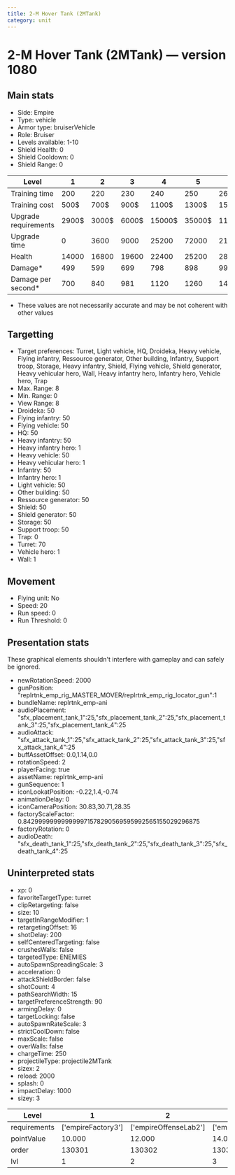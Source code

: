 ```yaml
---
title: 2-M Hover Tank (2MTank)
category: unit
---
```


# 2-M Hover Tank (2MTank) — version 1080

## Main stats

  * Side: Empire
  * Type: vehicle
  * Armor type: bruiserVehicle
  * Role: Bruiser
  * Levels available: 1-10
  * Shield Health: 0
  * Shield Cooldown: 0
  * Shield Range: 0

|Level               |1    |2    |3    |4     |5     |6      |7      |8      |9       |10      |
|--------------------|-----|-----|-----|------|------|-------|-------|-------|--------|--------|
|Training time       |200  |220  |230  |240   |250   |260    |270    |280    |290     |300     |
|Training cost       |500$ |700$ |900$ |1100$ |1300$ |1500$  |1700$  |2000$  |2100$   |2300$   |
|Upgrade requirements|2900$|3000$|6000$|15000$|35000$|115000$|200000$|385000$|1250000$|2250000$|
|Upgrade time        |0    |3600 |9000 |25200 |72000 |216000 |345600 |518400 |691200  |1036800 |
|Health              |14000|16800|19600|22400 |25200 |28000  |30800  |33600  |36400   |42000   |
|Damage*             |499  |599  |699  |798   |898   |998    |1098   |1197   |1297    |1497    |
|Damage per second*  |700  |840  |981  |1120  |1260  |1400   |1541   |1680   |1820    |2101    |

* These values are not necessarily accurate and may be not coherent with other values

## Targetting

  * Target preferences: Turret, Light vehicle, HQ, Droideka, Heavy vehicle, Flying infantry, Ressource generator, Other building, Infantry, Support troop, Storage, Heavy infantry, Shield, Flying vehicle, Shield generator, Heavy vehicular hero, Wall, Heavy infantry hero, Infantry hero, Vehicle hero, Trap
  * Max. Range: 8
  * Min. Range: 0
  * View Range: 8
  * Droideka: 50
  * Flying infantry: 50
  * Flying vehicle: 50
  * HQ: 50
  * Heavy infantry: 50
  * Heavy infantry hero: 1
  * Heavy vehicle: 50
  * Heavy vehicular hero: 1
  * Infantry: 50
  * Infantry hero: 1
  * Light vehicle: 50
  * Other building: 50
  * Ressource generator: 50
  * Shield: 50
  * Shield generator: 50
  * Storage: 50
  * Support troop: 50
  * Trap: 0
  * Turret: 70
  * Vehicle hero: 1
  * Wall: 1

## Movement

  * Flying unit: No
  * Speed: 20
  * Run speed: 0
  * Run Threshold: 0

## Presentation stats

These graphical elements shouldn't interfere with gameplay and can safely be ignored.

  * newRotationSpeed: 2000
  * gunPosition: "replrtnk_emp_rig_MASTER_MOVER/replrtnk_emp_rig_locator_gun":1
  * bundleName: replrtnk_emp-ani
  * audioPlacement: "sfx_placement_tank_1":25,"sfx_placement_tank_2":25,"sfx_placement_tank_3":25,"sfx_placement_tank_4":25
  * audioAttack: "sfx_attack_tank_1":25,"sfx_attack_tank_2":25,"sfx_attack_tank_3":25,"sfx_attack_tank_4":25
  * buffAssetOffset: 0.0,1.14,0.0
  * rotationSpeed: 2
  * playerFacing: true
  * assetName: replrtnk_emp-ani
  * gunSequence: 1
  * iconLookatPosition: -0.22,1.4,-0.74
  * animationDelay: 0
  * iconCameraPosition: 30.83,30.71,28.35
  * factoryScaleFactor: 0.842999999999999971578290569595992565155029296875
  * factoryRotation: 0
  * audioDeath: "sfx_death_tank_1":25,"sfx_death_tank_2":25,"sfx_death_tank_3":25,"sfx_death_tank_4":25

## Uninterpreted stats

  * xp: 0
  * favoriteTargetType: turret
  * clipRetargeting: false
  * size: 10
  * targetInRangeModifier: 1
  * retargetingOffset: 16
  * shotDelay: 200
  * selfCenteredTargeting: false
  * crushesWalls: false
  * targetedType: ENEMIES
  * autoSpawnSpreadingScale: 3
  * acceleration: 0
  * attackShieldBorder: false
  * shotCount: 4
  * pathSearchWidth: 15
  * targetPreferenceStrength: 90
  * armingDelay: 0
  * targetLocking: false
  * autoSpawnRateScale: 3
  * strictCoolDown: false
  * maxScale: false
  * overWalls: false
  * chargeTime: 250
  * projectileType: projectile2MTank
  * sizex: 2
  * reload: 2000
  * splash: 0
  * impactDelay: 1000
  * sizey: 3

|Level       |1                 |2                    |3                    |4                    |5                    |6                    |7                    |8                    |9                    |10                    |
|------------|------------------|---------------------|---------------------|---------------------|---------------------|---------------------|---------------------|---------------------|---------------------|----------------------|
|requirements|['empireFactory3']|['empireOffenseLab2']|['empireOffenseLab3']|['empireOffenseLab4']|['empireOffenseLab5']|['empireOffenseLab6']|['empireOffenseLab7']|['empireOffenseLab8']|['empireOffenseLab9']|['empireOffenseLab10']|
|pointValue  |10.000            |12.000               |14.000               |16.000               |18.000               |20.000               |22.000               |24.000               |26.000               |30.000                |
|order       |130301            |130302               |130303               |130304               |130305               |130306               |130307               |130308               |130309               |130310                |
|lvl         |1                 |2                    |3                    |4                    |5                    |6                    |7                    |8                    |9                    |10                    |

